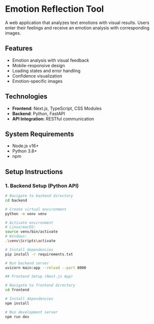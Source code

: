 # Emotion Reflection Tool

A web application that analyzes text emotions with visual results. Users enter their feelings and receive an emotion analysis with corresponding images.

## Features
- Emotion analysis with visual feedback
- Mobile-responsive design
- Loading states and error handling
- Confidence visualization
- Emotion-specific images

## Technologies
- **Frontend**: Next.js, TypeScript, CSS Modules
- **Backend**: Python, FastAPI
- **API Integration**: RESTful communication

## System Requirements
- Node.js v16+
- Python 3.8+
- npm

## Setup Instructions

### 1. Backend Setup (Python API)
```bash
# Navigate to backend directory
cd backend

# Create virtual environment
python -m venv venv

# Activate environment
# Linux/macOS:
source venv/bin/activate
# Windows:
.\venv\Scripts\activate

# Install dependencies
pip install -r requirements.txt

# Run backend server
uvicorn main:app --reload --port 8000

## Frontend Setup (Next.js App)

# Navigate to frontend directory
cd frontend

# Install dependencies
npm install

# Run development server
npm run dev
